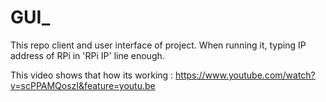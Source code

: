# GUI_

This repo client and user interface of project. When running it, typing IP address of RPi in 'RPi IP' line enough.

This video shows that how its working : https://www.youtube.com/watch?v=scPPAMQoszI&feature=youtu.be
